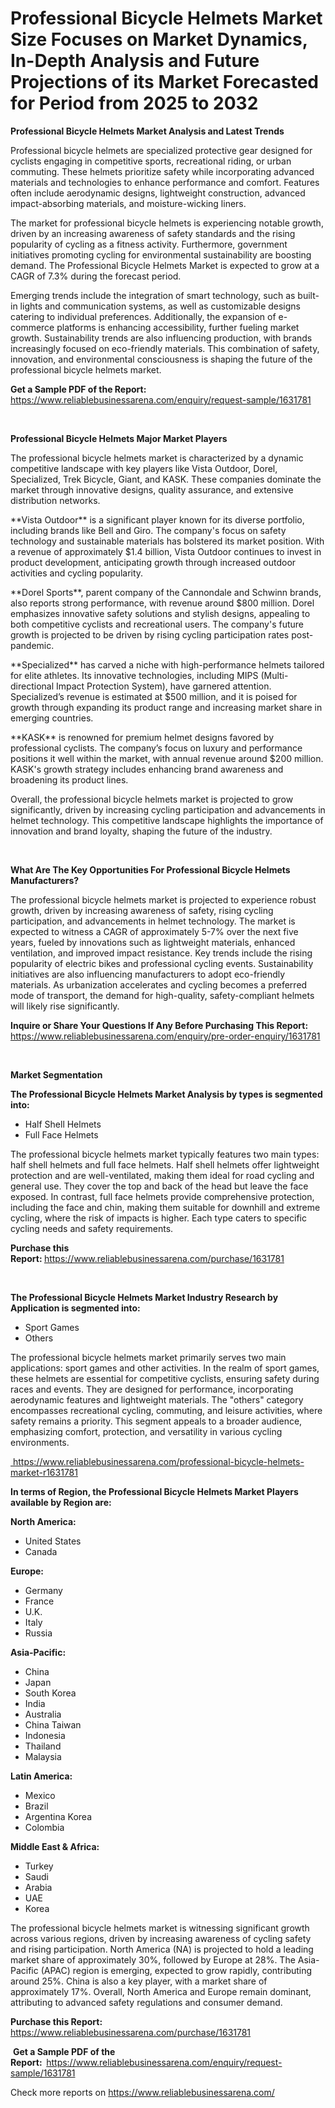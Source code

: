 <p><h1>Professional Bicycle Helmets Market Size Focuses on Market Dynamics, In-Depth Analysis and Future Projections of its Market Forecasted for Period from 2025 to 2032</h1></p><p><strong>Professional Bicycle Helmets Market Analysis and Latest Trends</strong></p>
<p><p>Professional bicycle helmets are specialized protective gear designed for cyclists engaging in competitive sports, recreational riding, or urban commuting. These helmets prioritize safety while incorporating advanced materials and technologies to enhance performance and comfort. Features often include aerodynamic designs, lightweight construction, advanced impact-absorbing materials, and moisture-wicking liners.</p><p>The market for professional bicycle helmets is experiencing notable growth, driven by an increasing awareness of safety standards and the rising popularity of cycling as a fitness activity. Furthermore, government initiatives promoting cycling for environmental sustainability are boosting demand. The Professional Bicycle Helmets Market is expected to grow at a CAGR of 7.3% during the forecast period. </p><p>Emerging trends include the integration of smart technology, such as built-in lights and communication systems, as well as customizable designs catering to individual preferences. Additionally, the expansion of e-commerce platforms is enhancing accessibility, further fueling market growth. Sustainability trends are also influencing production, with brands increasingly focused on eco-friendly materials. This combination of safety, innovation, and environmental consciousness is shaping the future of the professional bicycle helmets market.</p></p>
<p><strong>Get a Sample PDF of the Report:&nbsp;</strong> <a href="https://www.reliablebusinessarena.com/enquiry/request-sample/1631781?utm_campaign=3214&utm_medium=2&utm_source=Github&utm_content=ia&utm_term=06042025&utm_id=professional-bicycle-helmets">https://www.reliablebusinessarena.com/enquiry/request-sample/1631781</a></p>
<p>&nbsp;</p>
<p><strong>Professional Bicycle Helmets Major Market Players</strong></p>
<p><p>The professional bicycle helmets market is characterized by a dynamic competitive landscape with key players like Vista Outdoor, Dorel, Specialized, Trek Bicycle, Giant, and KASK. These companies dominate the market through innovative designs, quality assurance, and extensive distribution networks.</p><p>**Vista Outdoor** is a significant player known for its diverse portfolio, including brands like Bell and Giro. The company's focus on safety technology and sustainable materials has bolstered its market position. With a revenue of approximately $1.4 billion, Vista Outdoor continues to invest in product development, anticipating growth through increased outdoor activities and cycling popularity.</p><p>**Dorel Sports**, parent company of the Cannondale and Schwinn brands, also reports strong performance, with revenue around $800 million. Dorel emphasizes innovative safety solutions and stylish designs, appealing to both competitive cyclists and recreational users. The company's future growth is projected to be driven by rising cycling participation rates post-pandemic.</p><p>**Specialized** has carved a niche with high-performance helmets tailored for elite athletes. Its innovative technologies, including MIPS (Multi-directional Impact Protection System), have garnered attention. Specialized’s revenue is estimated at $500 million, and it is poised for growth through expanding its product range and increasing market share in emerging countries.</p><p>**KASK** is renowned for premium helmet designs favored by professional cyclists. The company’s focus on luxury and performance positions it well within the market, with annual revenue around $200 million. KASK's growth strategy includes enhancing brand awareness and broadening its product lines.</p><p>Overall, the professional bicycle helmets market is projected to grow significantly, driven by increasing cycling participation and advancements in helmet technology. This competitive landscape highlights the importance of innovation and brand loyalty, shaping the future of the industry.</p></p>
<p>&nbsp;</p>
<p><strong>What Are The Key Opportunities For Professional Bicycle Helmets Manufacturers?</strong></p>
<p><p>The professional bicycle helmets market is projected to experience robust growth, driven by increasing awareness of safety, rising cycling participation, and advancements in helmet technology. The market is expected to witness a CAGR of approximately 5-7% over the next five years, fueled by innovations such as lightweight materials, enhanced ventilation, and improved impact resistance. Key trends include the rising popularity of electric bikes and professional cycling events. Sustainability initiatives are also influencing manufacturers to adopt eco-friendly materials. As urbanization accelerates and cycling becomes a preferred mode of transport, the demand for high-quality, safety-compliant helmets will likely rise significantly.</p></p>
<p><strong>Inquire or Share Your Questions If Any Before Purchasing This Report:</strong> <a href="https://www.reliablebusinessarena.com/enquiry/pre-order-enquiry/1631781?utm_campaign=3214&utm_medium=2&utm_source=Github&utm_content=ia&utm_term=06042025&utm_id=professional-bicycle-helmets">https://www.reliablebusinessarena.com/enquiry/pre-order-enquiry/1631781</a></p>
<p>&nbsp;</p>
<p><strong>Market Segmentation</strong></p>
<p><strong>The Professional Bicycle Helmets Market Analysis by types is segmented into:</strong></p>
<p><ul><li>Half Shell Helmets</li><li>Full Face Helmets</li></ul></p>
<p><p>The professional bicycle helmets market typically features two main types: half shell helmets and full face helmets. Half shell helmets offer lightweight protection and are well-ventilated, making them ideal for road cycling and general use. They cover the top and back of the head but leave the face exposed. In contrast, full face helmets provide comprehensive protection, including the face and chin, making them suitable for downhill and extreme cycling, where the risk of impacts is higher. Each type caters to specific cycling needs and safety requirements.</p></p>
<p><strong>Purchase this Report:&nbsp;</strong><a href="https://www.reliablebusinessarena.com/purchase/1631781?utm_campaign=3214&utm_medium=2&utm_source=Github&utm_content=ia&utm_term=06042025&utm_id=professional-bicycle-helmets">https://www.reliablebusinessarena.com/purchase/1631781</a></p>
<p>&nbsp;</p>
<p><strong>The Professional Bicycle Helmets Market Industry Research by Application is segmented into:</strong></p>
<p><ul><li>Sport Games</li><li>Others</li></ul></p>
<p><p>The professional bicycle helmets market primarily serves two main applications: sport games and other activities. In the realm of sport games, these helmets are essential for competitive cyclists, ensuring safety during races and events. They are designed for performance, incorporating aerodynamic features and lightweight materials. The "others" category encompasses recreational cycling, commuting, and leisure activities, where safety remains a priority. This segment appeals to a broader audience, emphasizing comfort, protection, and versatility in various cycling environments.</p></p>
<p><a href="https://www.reliablebusinessarena.com/professional-bicycle-helmets-market-r1631781?utm_campaign=3214&utm_medium=2&utm_source=Github&utm_content=ia&utm_term=06042025&utm_id=professional-bicycle-helmets">&nbsp;https://www.reliablebusinessarena.com/professional-bicycle-helmets-market-r1631781</a></p>
<p><strong>In terms of Region, the Professional Bicycle Helmets Market Players available by Region are:</strong></p>
<p>
    <p> <strong> North America: </strong>
        <ul>
            <li>United States</li>
            <li>Canada</li>
        </ul>
        </p> 
    <p> <strong> Europe: </strong>
        <ul>
            <li>Germany</li>
            <li>France</li>
            <li>U.K.</li>
            <li>Italy</li>
            <li>Russia</li>
        </ul>
        </p> 
    <p> <strong> Asia-Pacific: </strong>
        <ul>
            <li>China</li>
            <li>Japan</li>
            <li>South Korea</li>
            <li>India</li>
            <li>Australia</li>
            <li>China Taiwan</li>
            <li>Indonesia</li>
            <li>Thailand</li>
            <li>Malaysia</li>
        </ul>
        </p> 
    <p> <strong> Latin America: </strong>
        <ul>
            <li>Mexico</li>
            <li>Brazil</li>
            <li>Argentina Korea</li>
            <li>Colombia</li>
        </ul>
        </p> 
    <p> <strong> Middle East & Africa: </strong>
        <ul>
            <li>Turkey</li>
            <li>Saudi</li>
            <li>Arabia</li>
            <li>UAE</li>
            <li>Korea</li>
        </ul>
    </p>
    </p>
<p><p>The professional bicycle helmets market is witnessing significant growth across various regions, driven by increasing awareness of cycling safety and rising participation. North America (NA) is projected to hold a leading market share of approximately 30%, followed by Europe at 28%. The Asia-Pacific (APAC) region is emerging, expected to grow rapidly, contributing around 25%. China is also a key player, with a market share of approximately 17%. Overall, North America and Europe remain dominant, attributing to advanced safety regulations and consumer demand.</p></p>
<p><strong>Purchase this Report: </strong><a href="https://www.reliablebusinessarena.com/purchase/1631781?utm_campaign=3214&utm_medium=2&utm_source=Github&utm_content=ia&utm_term=06042025&utm_id=professional-bicycle-helmets">https://www.reliablebusinessarena.com/purchase/1631781</a></p>
<p>&nbsp;<strong>Get a Sample PDF of the Report:&nbsp;&nbsp;</strong><a href="https://www.reliablebusinessarena.com/enquiry/request-sample/1631781?utm_campaign=3214&utm_medium=2&utm_source=Github&utm_content=ia&utm_term=06042025&utm_id=professional-bicycle-helmets">https://www.reliablebusinessarena.com/enquiry/request-sample/1631781</a></p>
<p><strong></strong></p>
<p>Check more reports on <a href="https://www.reliablebusinessarena.com/?utm_campaign=3214&utm_medium=2&utm_source=Github&utm_content=ia&utm_term=06042025&utm_id=professional-bicycle-helmets">https://www.reliablebusinessarena.com/</a></p>